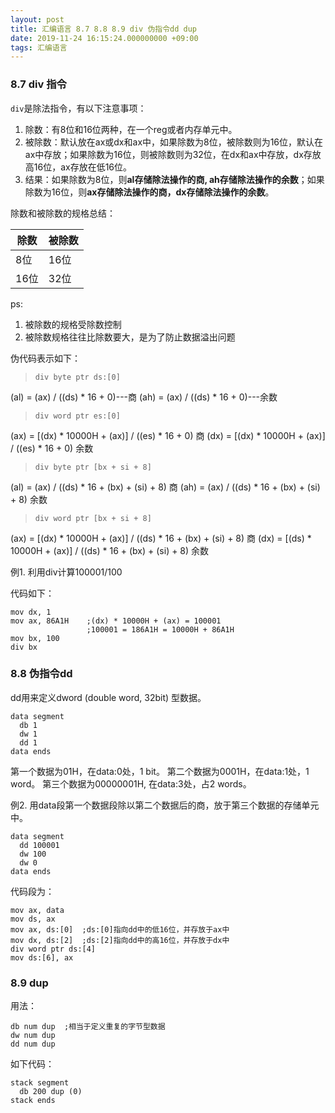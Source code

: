 ```yaml
---
layout: post
title: 汇编语言 8.7 8.8 8.9 div 伪指令dd dup
date: 2019-11-24 16:15:24.000000000 +09:00
tags: 汇编语言
---
```


### 8.7 div 指令

`div`是除法指令，有以下注意事项：

1. 除数：有8位和16位两种，在一个reg或者内存单元中。
2. 被除数：默认放在ax或dx和ax中，如果除数为8位，被除数则为16位，默认在ax中存放；如果除数为16位，则被除数则为32位，在dx和ax中存放，dx存放高16位，ax存放在低16位。
3. 结果：如果除数为8位，则**al存储除法操作的商, ah存储除法操作的余数**；如果除数为16位，则**ax存储除法操作的商，dx存储除法操作的余数**。

除数和被除数的规格总结：

| 除数 | 被除数 |
|------|--------|
| 8位  | 16位   |
| 16位 | 32位   |

ps:

1. 被除数的规格受除数控制
2. 被除数规格往往比除数要大，是为了防止数据溢出问题

伪代码表示如下：

> `div byte ptr ds:[0]`

(al) = (ax) / ((ds) * 16 + 0)---商
(ah) = (ax) / ((ds) * 16 + 0)---余数

> `div word ptr es:[0]`

(ax) = [(dx) * 10000H + (ax)] / ((es) * 16 + 0)   商
(dx) = [(dx) * 10000H + (ax)] / ((es) * 16 + 0)   余数

> `div byte ptr [bx + si + 8]`

(al) = (ax) / ((ds) * 16 + (bx) + (si) + 8)    商
(ah) = (ax) / ((ds) * 16 + (bx) + (si) + 8)    余数

> `div word ptr [bx + si + 8]`

(ax) = [(dx) * 10000H + (ax)] / ((ds) * 16 + (bx) + (si) + 8)    商
(dx) = [(ds) * 10000H + (ax)] / ((ds) * 16 + (bx) + (si) + 8)    余数

例1. 利用div计算100001/100

代码如下：

```x86asm
mov dx, 1
mov ax, 86A1H    ;(dx) * 10000H + (ax) = 100001
                 ;100001 = 186A1H = 10000H + 86A1H
mov bx, 100
div bx
```
### 8.8 伪指令dd

dd用来定义dword (double word, 32bit) 型数据。

```x86asm
data segment
  db 1
  dw 1
  dd 1
data ends
```
第一个数据为01H，在data:0处，1 bit。
第二个数据为0001H，在data:1处，1 word。
第三个数据为00000001H, 在data:3处，占2 words。

例2. 用data段第一个数据段除以第二个数据后的商，放于第三个数据的存储单元中。

```x86asm
data segment
  dd 100001
  dw 100
  dw 0
data ends
```

代码段为：

```x86asm
mov ax, data
mov ds, ax
mov ax, ds:[0]  ;ds:[0]指向dd中的低16位，并存放于ax中
mov dx, ds:[2]  ;ds:[2]指向dd中的高16位，并存放于dx中
div word ptr ds:[4]
mov ds:[6], ax
```

### 8.9 dup

用法：

```x86asm
db num dup  ;相当于定义重复的字节型数据
dw num dup
dd num dup
```
如下代码：

```x86asm
stack segment
  db 200 dup (0)
stack ends
```

